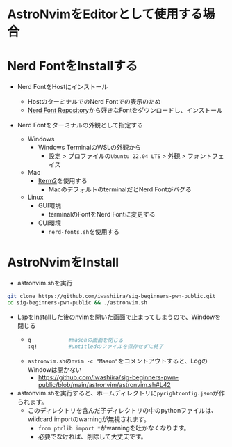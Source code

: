 # AstroNvimをEditorとして使用する場合

# Nerd FontをInstallする

- Nerd FontをHostにインストール
  - HostのターミナルでのNerd Fontでの表示のため
  - [Nerd Font Repository](https://github.com/ryanoasis/nerd-fonts)から好きなFontをダウンロードし、インストール

- Nerd Fontをターミナルの外観として指定する
   - Windows
     - Windows TerminalのWSLの外観から
       - 設定 > プロファイルの`Ubuntu 22.04 LTS` > 外観 > フォントフェイス
   - Mac
     - [Iterm2](https://iterm2.com/)を使用する
       - MacのデフォルトのterminalだとNerd Fontがバグる
   - Linux
     - GUI環境
       - terminalのFontをNerd Fontに変更する
     - CUI環境
       - `nerd-fonts.sh`を使用する
 
# AstroNvimをInstall

- astronvim.shを実行

```bash
git clone https://github.com/iwashiira/sig-beginners-pwn-public.git
cd sig-beginners-pwn-public && ./astronvim.sh
```
- LspをInstallした後のnvimを開いた画面で止まってしまうので、Windowを閉じる
  - ```bash
    q            #masonの画面を閉じる
    :q!          #untitledのファイルを保存せずに終了
    ```
  - `astronvim.sh`の`nvim -c "Mason"`をコメントアウトすると、LogのWindowは開かない
    - https://github.com/iwashiira/sig-beginners-pwn-public/blob/main/astronvim/astronvim.sh#L42
- astronvim.shを実行すると、ホームディレクトリに`pyrightconfig.json`が作られます。
  - このディレクトリを含んだ子ディレクトリの中のpythonファイルは、wildcard importのwarningが無視されます。
    - `from ptrlib import *`がwarningを吐かなくなります。
    - 必要でなければ、削除して大丈夫です。
